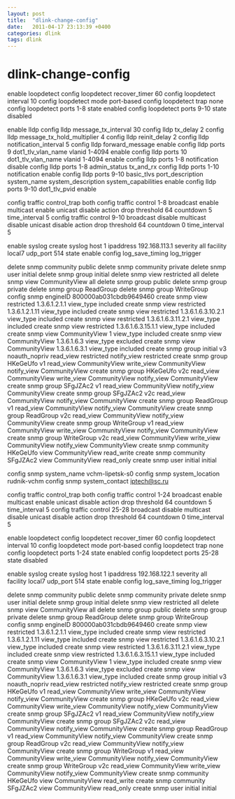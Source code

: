 ```yaml
---
layout: post
title:  "dlink-change-config"
date:   2011-04-17 23:13:39 +0400
categories: dlink
tags: dlink
---
```


# dlink-change-config

enable loopdetect
config loopdetect recover_timer 60
config loopdetect interval 10
config loopdetect mode port-based
config loopdetect trap none
config loopdetect ports 1-8 state enabled
config loopdetect ports 9-10 state disabled


enable lldp
config lldp message_tx_interval 30
config lldp tx_delay 2
config lldp message_tx_hold_multiplier 4
config lldp reinit_delay 2
config lldp notification_interval 5
config lldp forward_message enable
config lldp ports 9 dot1_tlv_vlan_name vlanid 1-4094 enable
config lldp ports 10 dot1_tlv_vlan_name vlanid 1-4094 enable
config lldp ports 1-8 notification disable
config lldp ports 1-8 admin_status tx_and_rx
config lldp ports 1-10 notification enable
config lldp ports 9-10 basic_tlvs port_description system_name system_description system_capabilities enable
config lldp ports 9-10 dot1_tlv_pvid enable 

config traffic control_trap both
config traffic control 1-8 broadcast enable multicast enable unicast disable action drop threshold 64 countdown 5 time_interval 5
config traffic control 9-10 broadcast disable multicast disable unicast disable action drop threshold 64 countdown 0 time_interval 5
  

enable syslog
create syslog host 1 ipaddress 192.168.113.1 severity all facility local7 udp_port 514  state enable 
config log_save_timing log_trigger


delete snmp community public
delete snmp community private
delete snmp user initial
delete snmp group initial
delete snmp view restricted all
delete snmp view CommunityView all
delete snmp group public
delete snmp group private
delete snmp group ReadGroup
delete snmp group WriteGroup
config snmp engineID 800000ab031cbdb9649460
create snmp view restricted 1.3.6.1.2.1.1 view_type included
create snmp view restricted 1.3.6.1.2.1.11 view_type included
create snmp view restricted 1.3.6.1.6.3.10.2.1 view_type included
create snmp view restricted 1.3.6.1.6.3.11.2.1 view_type included
create snmp view restricted 1.3.6.1.6.3.15.1.1 view_type included
create snmp view CommunityView 1 view_type included
create snmp view CommunityView 1.3.6.1.6.3 view_type excluded
create snmp view CommunityView 1.3.6.1.6.3.1 view_type included
create snmp group initial v3  noauth_nopriv read_view restricted notify_view restricted 
create snmp group HKeGeUfo v1 read_view CommunityView write_view CommunityView notify_view CommunityView 
create snmp group HKeGeUfo v2c read_view CommunityView write_view CommunityView notify_view CommunityView 
create snmp group SFgJZAc2 v1 read_view CommunityView notify_view CommunityView 
create snmp group SFgJZAc2 v2c read_view CommunityView notify_view CommunityView 
create snmp group ReadGroup v1 read_view CommunityView notify_view CommunityView 
create snmp group ReadGroup v2c read_view CommunityView notify_view CommunityView 
create snmp group WriteGroup v1 read_view CommunityView write_view CommunityView notify_view CommunityView 
create snmp group WriteGroup v2c read_view CommunityView write_view CommunityView notify_view CommunityView 
create snmp community HKeGeUfo view CommunityView read_write
create snmp community SFgJZAc2 view CommunityView read_only
create snmp user initial initial 

config snmp system_name vchm-lipetsk-s0
config snmp system_location rudnik-vchm
config snmp system_contact iptech@sc.ru











config traffic control_trap both
config traffic control 1-24 broadcast enable multicast enable unicast disable action drop threshold 64 countdown 5 time_interval 5
config traffic control 25-28 broadcast disable multicast disable unicast disable action drop threshold 64 countdown 0 time_interval 5



enable loopdetect
config loopdetect recover_timer 60
config loopdetect interval 10
config loopdetect mode port-based
config loopdetect trap none
config loopdetect ports 1-24 state enabled
config loopdetect ports 25-28 state disabled


enable syslog
create syslog host 1 ipaddress 192.168.122.1 severity all facility local7 udp_port 514  state enable 
config log_save_timing log_trigger


delete snmp community public
delete snmp community private
delete snmp user initial
delete snmp group initial
delete snmp view restricted all
delete snmp view CommunityView all
delete snmp group public
delete snmp group private
delete snmp group ReadGroup
delete snmp group WriteGroup
config snmp engineID 800000ab031cbdb9649460
create snmp view restricted 1.3.6.1.2.1.1 view_type included
create snmp view restricted 1.3.6.1.2.1.11 view_type included
create snmp view restricted 1.3.6.1.6.3.10.2.1 view_type included
create snmp view restricted 1.3.6.1.6.3.11.2.1 view_type included
create snmp view restricted 1.3.6.1.6.3.15.1.1 view_type included
create snmp view CommunityView 1 view_type included
create snmp view CommunityView 1.3.6.1.6.3 view_type excluded
create snmp view CommunityView 1.3.6.1.6.3.1 view_type included
create snmp group initial v3  noauth_nopriv read_view restricted notify_view restricted 
create snmp group HKeGeUfo v1 read_view CommunityView write_view CommunityView notify_view CommunityView 
create snmp group HKeGeUfo v2c read_view CommunityView write_view CommunityView notify_view CommunityView 
create snmp group SFgJZAc2 v1 read_view CommunityView notify_view CommunityView 
create snmp group SFgJZAc2 v2c read_view CommunityView notify_view CommunityView 
create snmp group ReadGroup v1 read_view CommunityView notify_view CommunityView 
create snmp group ReadGroup v2c read_view CommunityView notify_view CommunityView 
create snmp group WriteGroup v1 read_view CommunityView write_view CommunityView notify_view CommunityView 
create snmp group WriteGroup v2c read_view CommunityView write_view CommunityView notify_view CommunityView 
create snmp community HKeGeUfo view CommunityView read_write
create snmp community SFgJZAc2 view CommunityView read_only
create snmp user initial initial 
